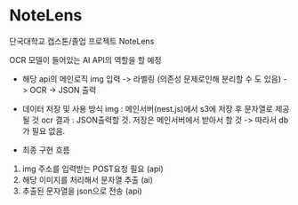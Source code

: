 # NoteLens
단국대학교 캡스톤/졸업 프로젝트 NoteLens

OCR 모델이 들어있는 AI API의 역할을 할 예정

- 해당 api의 메인로직 
img 입력 -> 라벨링 (의존성 문제로인해 분리할 수 도 있음) -> OCR -> JSON 출력

- 데이터 저장 및 사용 방식
img : 메인서버(nest.js)에서 s3에 저장 후 문자열로 제공 될 것
ocr 결과 : JSON출력할 것. 저장은 메인서버에서 받아서 할 것
-> 따라서 db가 필요 없음. 

- 최종 구현 흐름

1. img 주소를 입력받는 POST요청 필요 (api)
2. 해당 이미지를 처리해서 문자열 추출 (ai)
3. 추출된 문자열을 json으로 전송 (api)